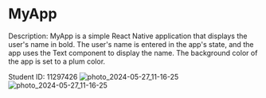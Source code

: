# MyApp

Description:
MyApp is a simple React Native application that displays the user's name in bold. The user's name is entered in the app's state, and the app uses the Text component to display the name. The background color of the app is set to a plum color.

Student ID:
11297426
![photo_2024-05-27_11-16-25](https://github.com/loneshark-1/loneshark-1-rn-assignment-2-ID-11297426/assets/151842354/908ec3a2-c020-4c03-983b-4c5a274f9eac)![photo_2024-05-27_11-16-25](https://github.com/loneshark-1/loneshark-1-rn-assignment-2-ID-11297426/assets/151842354/d5cd1941-5599-4569-919c-e5e8d1b4dce1)
